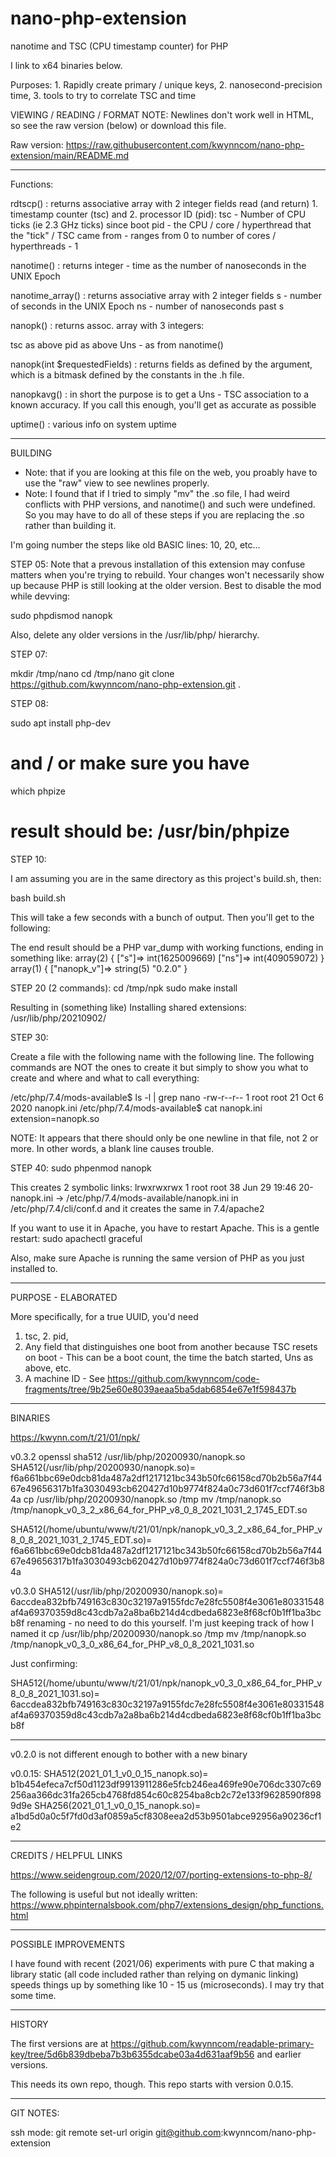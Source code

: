 # nano-php-extension
nanotime and TSC (CPU timestamp counter) for PHP

I link to x64 binaries below.

Purposes: 1. Rapidly create primary / unique keys, 2. nanosecond-precision time, 3. tools to try to correlate TSC and time

VIEWING / READING / FORMAT NOTE: Newlines don't work well in HTML, so see the raw version (below) or download this file.

Raw version: https://raw.githubusercontent.com/kwynncom/nano-php-extension/main/README.md

******

Functions:

rdtscp() : returns associative array with 2 integer fields
    read (and return) 1. timestamp counter (tsc) and 2. processor ID (pid):
tsc - Number of CPU ticks (ie 2.3 GHz ticks) since boot
pid - the CPU / core / hyperthread that the "tick" / TSC came from - ranges from 0 to number of cores / hyperthreads - 1

nanotime() : returns integer - time as the number of nanoseconds in the UNIX Epoch

nanotime_array() : returns associative array with 2 integer fields
s  - number of seconds in the UNIX Epoch
ns - number of nanoseconds past s

nanopk() : returns assoc. array with 3 integers:

tsc as above
pid as above
Uns - as from nanotime()

nanopk(int $requestedFields) :  returns fields as defined by the argument, which is a bitmask defined by the constants in the .h file. 

nanopkavg() : in short the purpose is to get a Uns - TSC association to a known accuracy.  If you call this enough, you'll get 
    as accurate as possible


uptime() : various info on system uptime

**********
BUILDING

* Note: that if you are looking at this file on the web, you proably have to use the "raw" view to see newlines properly.  
* Note: I found that if I tried to simply "mv" the .so file, I had weird conflicts with PHP versions, and nanotime() and such were undefined.  
        So you may have to do all of these steps if you are replacing the .so rather than building it.

I'm going number the steps like old BASIC lines: 10, 20, etc...

STEP 05: 
Note that a prevous installation of this extension may confuse matters when you're trying to rebuild.  Your changes 
won't necessarily show up because PHP is still looking at the older version.  Best to disable the mod while devving:

sudo phpdismod nanopk

Also, delete any older versions in the /usr/lib/php/ hierarchy.


STEP 07:

mkdir /tmp/nano
cd /tmp/nano
git clone https://github.com/kwynncom/nano-php-extension.git .


STEP 08:

sudo apt install php-dev
# and / or make sure you have 
which phpize
# result should be: /usr/bin/phpize


STEP 10:

I am assuming you are in the same directory as this project's build.sh, then:

bash build.sh

This will take a few seconds with a bunch of output.  Then you'll get to the following:

The end result should be a PHP var_dump with working functions, ending in something like:
array(2) {
  ["s"]=>
  int(1625009669)
  ["ns"]=>
  int(409059072)
}
array(1) {
  ["nanopk_v"]=>
  string(5) "0.2.0"
}

STEP 20 (2 commands):
cd /tmp/npk
sudo make install

Resulting in (something like)
Installing shared extensions:     /usr/lib/php/20210902/

STEP 30:

Create a file with the following name with the following line.  The following commands are NOT the ones to create it but 
simply to show you what to create and where and what to call everything:

/etc/php/7.4/mods-available$ ls -l | grep nano
-rw-r--r-- 1 root root 21 Oct  6  2020 nanopk.ini
/etc/php/7.4/mods-available$ cat nanopk.ini
extension=nanopk.so

NOTE: It appears that there should only be one newline in that file, not 2 or more.  In other words, a blank line causes trouble.

STEP 40:
sudo phpenmod nanopk

This creates 2 symbolic links:
lrwxrwxrwx 1 root root 38 Jun 29 19:46 20-nanopk.ini -> /etc/php/7.4/mods-available/nanopk.ini
in /etc/php/7.4/cli/conf.d
and it creates the same in 7.4/apache2

If you want to use it in Apache, you have to restart Apache.  This is a gentle restart:
sudo apachectl graceful

Also, make sure Apache is running the same version of PHP as you just installed to.

*************
PURPOSE - ELABORATED

More specifically, for a true UUID, you'd need 

1. tsc, 2. pid, 
3. Any field that distinguishes one boot from another because TSC resets on boot - This can be a boot count, the time the batch started, Uns as above, etc.
4. A machine ID - See https://github.com/kwynncom/code-fragments/tree/9b25e60e8039aeaa5ba5dab6854e67e1f598437b
****************
BINARIES

https://kwynn.com/t/21/01/npk/

v0.3.2
openssl sha512 /usr/lib/php/20200930/nanopk.so
SHA512(/usr/lib/php/20200930/nanopk.so)= f6a661bbc69e0dcb81da487a2df1217121bc343b50fc66158cd70b2b56a7f4467e49656317b1fa3030493cb620427d10b9774f824a0c73d601f7ccf746f3b84a
cp /usr/lib/php/20200930/nanopk.so /tmp
mv /tmp/nanopk.so /tmp/nanopk_v0_3_2_x86_64_for_PHP_v8_0_8_2021_1031_2_1745_EDT.so

SHA512(/home/ubuntu/www/t/21/01/npk/nanopk_v0_3_2_x86_64_for_PHP_v8_0_8_2021_1031_2_1745_EDT.so)= f6a661bbc69e0dcb81da487a2df1217121bc343b50fc66158cd70b2b56a7f4467e49656317b1fa3030493cb620427d10b9774f824a0c73d601f7ccf746f3b84a


v0.3.0
SHA512(/usr/lib/php/20200930/nanopk.so)= 6accdea832bfb749163c830c32197a9155fdc7e28fc5508f4e3061e80331548af4a69370359d8c43cdb7a2a8ba6b214d4cdbeda6823e8f68cf0b1ff1ba3bcb8f
renaming - no need to do this yourself.  I'm just keeping track of how I named it
cp /usr/lib/php/20200930/nanopk.so /tmp
mv /tmp/nanopk.so /tmp/nanopk_v0_3_0_x86_64_for_PHP_v8_0_8_2021_1031.so

Just confirming:

SHA512(/home/ubuntu/www/t/21/01/npk/nanopk_v0_3_0_x86_64_for_PHP_v8_0_8_2021_1031.so)= 6accdea832bfb749163c830c32197a9155fdc7e28fc5508f4e3061e80331548af4a69370359d8c43cdb7a2a8ba6b214d4cdbeda6823e8f68cf0b1ff1ba3bcb8f

*******

v0.2.0 is not different enough to bother with a new binary

v0.0.15:
SHA512(2021_01_1_v0_0_15_nanopk.so)= b1b454efeca7cf50d1123df9913911286e5fcb246ea469fe90e706dc3307c69256aa366dc31fa265cb4768fd854c60c8254ba8cb2c72e133f9628590f8989d9e
SHA256(2021_01_1_v0_0_15_nanopk.so)= a1bd5d0a0c5f7fd0d3af0859a5cf8308eea2d53b9501abce92956a90236cf1e2

*******
CREDITS / HELPFUL LINKS

https://www.seidengroup.com/2020/12/07/porting-extensions-to-php-8/

The following is useful but not ideally written:
https://www.phpinternalsbook.com/php7/extensions_design/php_functions.html


***************
POSSIBLE IMPROVEMENTS

I have found with recent (2021/06) experiments with pure C that making a library static (all code included rather than relying on 
dymanic linking) speeds things up by something like 10 - 15 us (microseconds).  I may try that some time.


************
HISTORY

The first versions are at https://github.com/kwynncom/readable-primary-key/tree/5d6b839dbeba7b3b6355dcabe03a4d631aaf9b56  and earlier versions.

This needs its own repo, though.  This repo starts with version 0.0.15.
********
GIT NOTES:

ssh mode: git remote set-url origin git@github.com:kwynncom/nano-php-extension
